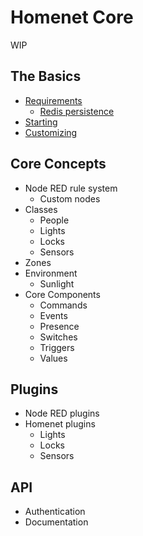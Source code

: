 # Homenet Core

WIP

## The Basics

- [Requirements](basics/requirements.md)
  - [Redis persistence](basics/redis.md)
- [Starting](basics/starting.md)
- [Customizing](basics/customizing.md)

## Core Concepts

- Node RED rule system
  - Custom nodes
- Classes
  - People
  - Lights
  - Locks
  - Sensors
- Zones
- Environment
  - Sunlight
- Core Components
  - Commands
  - Events
  - Presence
  - Switches
  - Triggers
  - Values

## Plugins

- Node RED plugins
- Homenet plugins
  - Lights
  - Locks
  - Sensors

## API

- Authentication
- Documentation